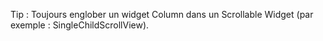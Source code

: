 Tip : Toujours englober un widget Column dans un Scrollable Widget (par exemple : SingleChildScrollView). 